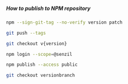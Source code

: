 ##### How to publish to NPM repository

```bash
npm --sign-git-tag --no-verify version patch

git push --tags

git checkout v{version} 

npm login --scope=@senzil

npm publish --access public

git checkout versionbranch

```
